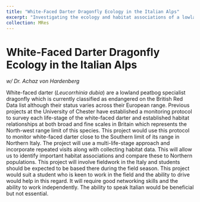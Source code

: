 ```yaml
---
title: "White-Faced Darter Dragonfly Ecology in the Italian Alps"
excerpt: "Investigating the ecology and habitat associations of a lowland peartbog specialist in Italy"
collection: MRes
---
```


# White-Faced Darter Dragonfly Ecology in the Italian Alps

_w/ Dr. Achaz von Hardenberg_  

White-faced darter (_Leucorrhinia dubia_) are a lowland peatbog specialist dragonfly which is currently classified as endangered on the British Red Data list although their status varies across their European range. Previous projects at the University of Chester have established a monitoring protocol to survey each life-stage of the white-faced darter and established habitat relationships at both broad and fine scales in Britain which represents the North-west range limit of this species. This project would use this protocol to monitor white-faced darter close to the Southern limit of its range in Northern Italy. The project will use a multi-life-stage approach and incorporate repeated visits along with collecting habitat data. This will allow us to identify important habitat associations and compare these to Northern populations. This project will involve fieldwork in the Italy and students should be expected to be based there during the field season. This project would suit a student who is keen to work in the field and the ability to drive would help in this regard. It will require good networking skills and the ability to work independently. The ability to speak Italian would be beneficial but not essential.

